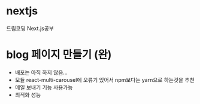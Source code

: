 <!-- @format -->

# nextjs

드림코딩 Next.js공부

# blog 페이지 만들기 (완)

- 배포는 아직 하지 않음...
- 모듈 react-multi-carousel에 오류기 있어서 npm보다는 yarn으로 하는것을 추천
- 메일 보내기 기능 사용가능
- 최적화 성능

